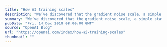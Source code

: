 ```yaml
---
title: "How AI training scales"
description: "We’ve discovered that the gradient noise scale, a simple statistical metric, predicts the parallelizability of neural network training on a wide range of tasks. Since complex tasks tend to have noisier gradients, increasingly large batch sizes are likely to become useful in the future, removing one potential limit to further growth of AI systems. More broadly, these results show that neural network training need not be considered a mysterious art, but can be rigorized and systematized."
summary: "We’ve discovered that the gradient noise scale, a simple statistical metric, predicts the parallelizability of neural network training on a wide range of tasks. Since complex tasks tend to have noisier gradients, increasingly large batch sizes are likely to become useful in the future, removing one potential limit to further growth of AI systems. More broadly, these results show that neural network training need not be considered a mysterious art, but can be rigorized and systematized."
pubDate: "Fri, 14 Dec 2018 08:00:00 GMT"
source: "OpenAI Blog"
url: "https://openai.com/index/how-ai-training-scales"
thumbnail: ""
---
```


